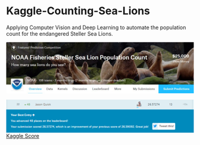 # Kaggle-Counting-Sea-Lions
Applying Computer Vision and Deep Learning to automate the population count for the endangered Steller Sea Lions.

[//]: # (Image References)

[im01]: ./github_pics/sea_lion_banner.jpg "Sea Lion Banner"
[im02]: ./github_pics/sea_lion_rank.png "Kaggle Sea Lion Rank"

![alt text][im01]

<a href="url"><img src="./github_pics/sea_lion_rank.png" align="left" width="1000" ></a>


[Kaggle Score](https://www.kaggle.com/jasonquick)


